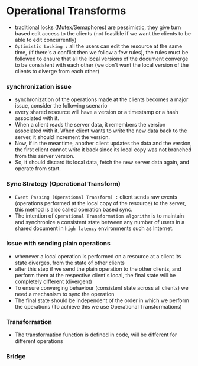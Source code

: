 # Operational Transforms
- traditional locks (Mutex/Semaphores) are pessimistic, they give turn based edit access to the clients (not feasible if we want the clients to be able to edit concurrently)
- `Optimistic Locking :` all the users can edit the resource at the same time, (if there's a conflict then we follow a few rules), the rules must be followed to ensure that all the local versions of the document converge to be consistent with each other (we don't want the local version of the clients to diverge from each other)

### synchronization issue
- synchronization of the operations made at the clients becomes a major issue, consider the following scenario
- every shared resource will have a version or a timestamp or a hash associated with it. 
- When a client reads the server data, it remembers the version associated with it. When client wants to write the new data back to the server, it should increment the version. 
- Now, if in the meantime, another client updates the data and the version, the first client cannot write it back since its local copy was not branched from this server version. 
- So, it should discard its local data, fetch the new server data again, and operate from start.

### Sync Strategy (Operational Transform)
- `Event Passing (Operational Transform) :` client sends raw events (operations performed at the local copy of the resource) to the server, this method is also called operation based sync.  
- The intention of `Operational Transformation algorithm` is to maintain and synchronize a consistent state between any number of users in a shared document in `high latency` environments such as Internet.

### Issue with sending plain operations
- whenever a local operation is performed on a resource at a client its state diverges, from the state of other clients
- after this step if we send the plain operation to the other clients, and perform them at the respective client's local, the final state will be completely different (divergent)
- To ensure converging behaviour (consistent state across all clients) we need a mechanism to sync the operation
- The final state should be independent of the order in which we perform the operations (To achieve this we use Operational Transformations)

### Transformation
- The transformation function is defined in code, will be different for different operations

### Bridge

